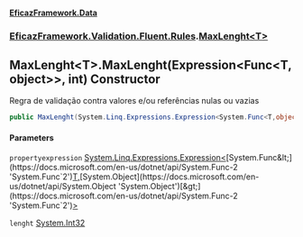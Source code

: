 #### [EficazFramework.Data](EficazFrameworkData.md 'EficazFramework Data')
### [EficazFramework.Validation.Fluent.Rules](EficazFrameworkData.md#EficazFramework_Validation_Fluent_Rules 'EficazFramework.Validation.Fluent.Rules').[MaxLenght&lt;T&gt;](MaxLenght_T_.md 'EficazFramework.Validation.Fluent.Rules.MaxLenght&lt;T&gt;')
## MaxLenght&lt;T&gt;.MaxLenght(Expression&lt;Func&lt;T,object&gt;&gt;, int) Constructor
Regra de validação contra valores e/ou referências nulas ou vazias  
```csharp
public MaxLenght(System.Linq.Expressions.Expression<System.Func<T,object>> propertyexpression, int lenght);
```
#### Parameters
<a name='EficazFramework_Validation_Fluent_Rules_MaxLenght_T__MaxLenght(System_Linq_Expressions_Expression_System_Func_T_object___int)_propertyexpression'></a>
`propertyexpression` [System.Linq.Expressions.Expression&lt;](https://docs.microsoft.com/en-us/dotnet/api/System.Linq.Expressions.Expression-1 'System.Linq.Expressions.Expression`1')[System.Func&lt;](https://docs.microsoft.com/en-us/dotnet/api/System.Func-2 'System.Func`2')[T](MaxLenght_T_.md#EficazFramework_Validation_Fluent_Rules_MaxLenght_T__T 'EficazFramework.Validation.Fluent.Rules.MaxLenght&lt;T&gt;.T')[,](https://docs.microsoft.com/en-us/dotnet/api/System.Func-2 'System.Func`2')[System.Object](https://docs.microsoft.com/en-us/dotnet/api/System.Object 'System.Object')[&gt;](https://docs.microsoft.com/en-us/dotnet/api/System.Func-2 'System.Func`2')[&gt;](https://docs.microsoft.com/en-us/dotnet/api/System.Linq.Expressions.Expression-1 'System.Linq.Expressions.Expression`1')  
  
<a name='EficazFramework_Validation_Fluent_Rules_MaxLenght_T__MaxLenght(System_Linq_Expressions_Expression_System_Func_T_object___int)_lenght'></a>
`lenght` [System.Int32](https://docs.microsoft.com/en-us/dotnet/api/System.Int32 'System.Int32')  
  
